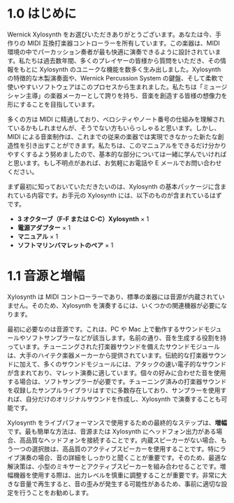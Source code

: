 # 1.0 はじめに

Wernick Xylosynth をお選びいただきありがとうございます。あなたは今、手作りの MIDI 互換打楽器コントローラーを所有しています。この楽器は、MIDI 環境の中でパーカッション奏者が最も快適に演奏できるように設計されています。私たちは過去数年間、多くのプレイヤーの皆様から質問をいただき、その情報をもとに Xylosynth のユニークな機能を数多く生み出しました。Xylosynth の特徴的な木製演奏面や、Wernick Percussion System の鍵盤、そして柔軟で使いやすいソフトウェアはこのプロセスから生まれました。私たちは「ミュージシャン主導」の楽器メーカーとして誇りを持ち、音楽を創造する皆様の想像力を形にすることを目指しています。

多くの方は MIDI に精通しており、ベロシティやノート番号の仕組みを理解されているかもしれませんが、そうでない方もいらっしゃると思います。しかし、MIDI による音楽制作は、これまでの従来の楽器では実現できなかった新たな創造性を引き出すことができます。私たちは、このマニュアルをできるだけ分かりやすくするよう努めましたので、基本的な部分については一緒に学んでいければと思います。もし不明点があれば、お気軽にお電話や E メールでお問い合わせください。

まず最初に知っておいていただきたいのは、Xylosynth の基本パッケージに含まれている内容です。お手元の Xylosynth には、以下のものが含まれているはずです。

- **3 オクターブ（F-F または C-C）Xylosynth** × 1
- **電源アダプター** × 1
- **マニュアル** × 1
- **ソフトマリンバマレットのペア** × 1

# 1.1 音源と増幅

Xylosynth は MIDI コントローラーであり、標準の楽器には音源が内蔵されていません。そのため、Xylosynth を演奏するには、いくつかの関連機器が必要になります。

最初に必要なのは音源です。これは、PC や Mac 上で動作するサウンドモジュールやソフトサンプラーなどが該当します。名前の通り、音を生成する役割を持っています。チューニングされた打楽器サウンドを備えたサウンドモジュールは、大手のハイテク楽器メーカーから提供されています。伝統的な打楽器サウンドに加えて、多くのサウンドモジュールには、アタックの速い電子的なサウンドが含まれており、マレット演奏に適しています。個々の好みに合わせた音を使用する場合は、ソフトサンプラーが必要です。チューニング済みの打楽器サウンドを収録したサンプルライブラリはすでに多数存在しており、サンプラーを使用すれば、自分だけのオリジナルサウンドを作成し、Xylosynth で演奏することも可能です。

Xylosynth をライブパフォーマンスで使用するための最終的なステップは、**増幅**です。最も簡単な方法は、音源または Xylosynth にヘッドフォン出力がある場合、高品質なヘッドフォンを接続することです。内蔵スピーカーがない場合、もう一つの選択肢は、高品質のアクティブスピーカーを使用することです。特にライブ演奏の場合、音の詳細をしっかりと聞くことが重要です。そのため、最適な解決策は、小型のミキサーとアクティブスピーカーを組み合わせることです。増幅機器を使用する際は、出力レベルを慎重に調整することが重要です。非常に大きな音量で再生すると、音の歪みが発生する可能性があるため、事前に適切な設定を行うことをお勧めします。
